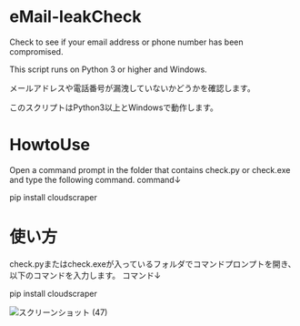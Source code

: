 # eMail-leakCheck
Check to see if your email address or phone number has been compromised.

This script runs on Python 3 or higher and Windows.


メールアドレスや電話番号が漏洩していないかどうかを確認します。

このスクリプトはPython3以上とWindowsで動作します。


# HowtoUse
Open a command prompt in the folder that contains check.py or check.exe and type the following command.
command↓

pip install cloudscraper

# 使い方
check.pyまたはcheck.exeが入っているフォルダでコマンドプロンプトを開き、以下のコマンドを入力します。
コマンド↓

pip install cloudscraper



![スクリーンショット (47)](https://user-images.githubusercontent.com/65692907/129929037-d339943d-a55a-4a00-a7bb-9341f491930f.png)
